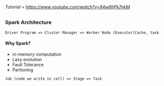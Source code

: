 ###### Tutorial = https://www.youtube.com/watch?v=94w6hPk7nkM

### Spark Architecture 
``` Driver Program => Cluster Manager => Worker Node (Executor)Cache, task ```

#### Why Spark?
* in-memory computation
* Lazy evolution
* Fault Tolerance
* Partioning

``` Job (code we write in cell) => Stage => Task ```